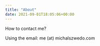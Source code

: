 ```yaml
---
title: "About"
date: 2021-09-01T18:05:06+00:00
---
```



How to contact me? 

Using the email: me (at) michalszwedo.com